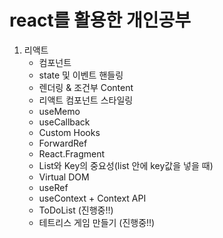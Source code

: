 # react를 활용한 개인공부

1. 리액트
    - 컴포넌트
    - state 및 이벤트 핸들링
    - 렌더링 & 조건부 Content
    - 리액트 컴포넌트 스타일링
    - useMemo
    - useCallback
    - Custom Hooks
    - ForwardRef
    - React.Fragment
    - List와 Key의 중요성(list 안에 key값을 넣을 때)
    - Virtual DOM
    - useRef
    - useContext + Context API
    - ToDoList (진행중!!)
    - 테트리스 게임 만들기 (진행중!!)
